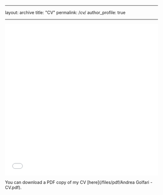 
---
layout: archive
title: "CV"
permalink: /cv/
author_profile: true

---

<iframe src="/files/pdf/Andrea Golfari - CV.pdf" width="100%" height="500" frameborder="no" border="0" marginwidth="0" marginheight="0"></iframe>

You can download a PDF copy of my CV [here](/files/pdf/Andrea Golfari - CV.pdf).